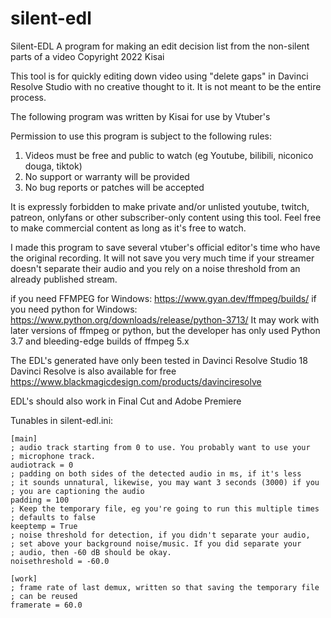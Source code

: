 # silent-edl
Silent-EDL A program for making an edit decision list from the non-silent parts of a video
Copyright 2022 Kisai

This tool is for quickly editing down video using "delete gaps" in 
Davinci Resolve Studio with no creative thought to it. It is not 
meant to be the entire process.

The following program was written by Kisai for use by Vtuber's

Permission to use this program is subject to the following rules:
1. Videos must be free and public to watch (eg Youtube, bilibili, niconico douga, tiktok)
2. No support or warranty will be provided
3. No bug reports or patches will be accepted

It is expressly forbidden to make private and/or unlisted youtube,
twitch, patreon, onlyfans or other subscriber-only content using 
this tool. Feel free to make commercial content as long as it's 
free to watch.
 
I made this program to save several vtuber's official editor's 
time who have the original recording. It will not save you very much
time if your streamer doesn't separate their audio and you rely on a 
noise threshold from an already published stream.

if you need FFMPEG for Windows: 
  https://www.gyan.dev/ffmpeg/builds/
if you need python for Windows: 
  https://www.python.org/downloads/release/python-3713/
It may work with later versions of ffmpeg or python, but the developer
has only used Python 3.7 and bleeding-edge builds of ffmpeg 5.x

The EDL's generated have only been tested in Davinci Resolve Studio 18
Davinci Resolve is also available for free
https://www.blackmagicdesign.com/products/davinciresolve

EDL's should also work in Final Cut and Adobe Premiere

Tunables in silent-edl.ini:
```
[main]
; audio track starting from 0 to use. You probably want to use your 
; microphone track.
audiotrack = 0 
; padding on both sides of the detected audio in ms, if it's less 
; it sounds unnatural, likewise, you may want 3 seconds (3000) if you
; you are captioning the audio
padding = 100
; Keep the temporary file, eg you're going to run this multiple times
; defaults to false
keeptemp = True
; noise threshold for detection, if you didn't separate your audio, 
; set above your background noise/music. If you did separate your
; audio, then -60 dB should be okay.
noisethreshold = -60.0

[work]
; frame rate of last demux, written so that saving the temporary file
; can be reused
framerate = 60.0 
```
